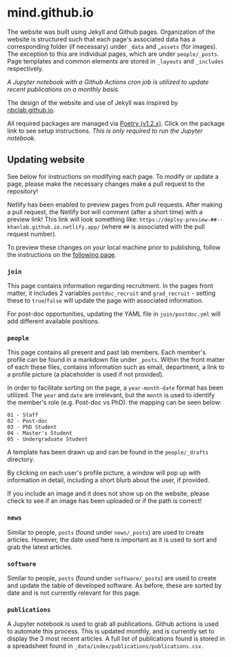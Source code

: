 # mind.github.io 

The website was built using Jekyll and Github pages. Organization of the website 
is structured such that each page's associated data has a corresponding folder 
(if necessary) under `_data` and _`assets` (for images). The exception to this 
are individual pages, which are under `people/_posts`. Page templates and common 
elements are stored in `_layouts` and `_includes` respectively.

_A Jupyter notebook with a Github Actions cron job is utilized to update 
recent publications on a monthly basis._

The design of the website and use of Jekyll was inspired by 
[nbclab.github.io](https://github.com/NBCLab/nbclab.github.io).

All required packages are managed via 
[Poetry (v1.2.x)](https://python-poetry.org/). Click on the package link to see 
setup instructions.
_This is only required to run the Jupyter notebook._

## Updating website

See below for instructions on modifying each page. To modify or update a page, 
please make the necessary changes make a pull request to the repository! 

Netlify has been enabled to preview pages from pull requests. After making a 
pull request, the Netlify bot will comment (after a short time) with a preview 
link! This link will look something like: 
`https://deploy-preview-##--khanlab.github.io.netlify.app/` (where `##` is 
associated with the pull request number).

To preview these changes on your local machine prior to publishing, follow 
the instructions on the [following page](https://docs.github.com/en/pages/setting-up-a-github-pages-site-with-jekyll/testing-your-github-pages-site-locally-with-jekyll).

### `join`

This page contains information regarding recruitment. In the pages front matter, 
it includes 2 variables `postdoc_recruit` and `grad_recruit` - setting these to 
`true`/`false` will update the page with associated information.

For post-doc opportunities, updating the YAML file in `join/postdoc.yml` will 
add different available positions.

### `people`

This page contains all present and past lab members. Each member's profile can 
be found in a markdown file under `_posts`. Within the front matter of each 
these files, contains information such as email, department, a link to a 
profile picture (a placeholder is used if not provided). 

In order to facilitate sorting on the page, a `year-month-date` format has been 
utilized. The `year` and `date` are irrelevant, but the `month` is used to 
identify the member's role (e.g. Post-doc vs PhD). the mapping can be seen below:

```
01 - Staff
02 - Post-doc
03 - PhD Student
04 - Master's Student
05 - Undergraduate Student
```

A template has been drawn up and can be found in the `people/_drafts` directory. 

By clicking on each user's profile picture, a window will pop up with 
information in detail, including a short blurb about the user, if provided.

If you include an image and it does not show up on the website, please check to 
see if an image has been uploaded or if the path is correct!

### `news`

Similar to people, `posts` (found under `news/_posts`) are used to create 
articles. However, the date used here is important as it is used to sort and 
grab the latest articles.

### `software`
Similar to people, `posts` (found under `software/_posts`) are used to create 
and update the table of developed software. As before, these are sorted by date 
and is not currently relevant for this page.

### `publications`

A Jupyter notebook is used to grab all publications. Github actions is used to 
automate this process. This is updated monthly, and is currently set to display 
the 3 most recent articles. A full list of publications found is stored in a 
spreadsheet found in `_data/index/publications/publications.csv`.
